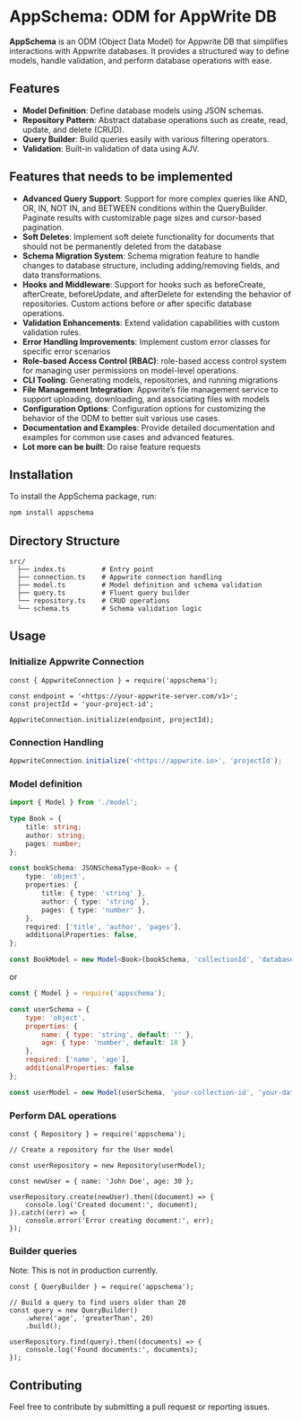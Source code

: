 # AppSchema: ODM for AppWrite DB

**AppSchema** is an ODM (Object Data Model) for Appwrite DB that simplifies interactions with Appwrite databases. It provides a structured way to define models, handle validation, and perform database operations with ease.

## Features

- **Model Definition**: Define database models using JSON schemas.
- **Repository Pattern**: Abstract database operations such as create, read, update, and delete (CRUD).
- **Query Builder**: Build queries easily with various filtering operators.
- **Validation**: Built-in validation of data using AJV.

## Features that needs to be implemented

- **Advanced Query Support**: Support for more complex queries like AND, OR, IN, NOT IN, and BETWEEN conditions within the QueryBuilder. Paginate results with customizable page sizes and cursor-based pagination.
- **Soft Deletes**: Implement soft delete functionality for documents that should not be permanently deleted from the database
- **Schema Migration System**: Schema migration feature to handle changes to database structure, including adding/removing fields, and data transformations.
- **Hooks and Middleware**: Support for hooks such as beforeCreate, afterCreate, beforeUpdate, and afterDelete for extending the behavior of repositories. Custom actions before or after specific database operations.
- **Validation Enhancements**: Extend validation capabilities with custom validation rules.
- **Error Handling Improvements**: Implement custom error classes for specific error scenarios
- **Role-based Access Control (RBAC)**: role-based access control system for managing user permissions on model-level operations.
- **CLI Tooling**: Generating models, repositories, and running migrations
- **File Management Integration**: Appwrite’s file management service to support uploading, downloading, and associating files with models
- **Configuration Options**: Configuration options for customizing the behavior of the ODM to better suit various use cases.
- **Documentation and Examples**: Provide detailed documentation and examples for common use cases and advanced features.
- **Lot more can be built**: Do raise feature requests

## Installation

To install the AppSchema package, run:

```bash
npm install appschema
```

## Directory Structure

```
src/
  ├── index.ts         # Entry point
  ├── connection.ts    # Appwrite connection handling
  ├── model.ts         # Model definition and schema validation
  ├── query.ts         # Fluent query builder
  └── repository.ts    # CRUD operations
  └── schema.ts        # Schema validation logic
```

## Usage

### Initialize Appwrite Connection

```
const { AppwriteConnection } = require('appschema');

const endpoint = '<https://your-appwrite-server.com/v1>';
const projectId = 'your-project-id';

AppwriteConnection.initialize(endpoint, projectId);
```

### Connection Handling

```javascript
AppwriteConnection.initialize('<https://appwrite.io>', 'projectId');
```

### Model definition

```typescript
import { Model } from './model';

type Book = {
    title: string;
    author: string;
    pages: number;
};

const bookSchema: JSONSchemaType<Book> = {
    type: 'object',
    properties: {
        title: { type: 'string' },
        author: { type: 'string' },
        pages: { type: 'number' },
    },
    required: ['title', 'author', 'pages'],
    additionalProperties: false,
};

const BookModel = new Model<Book>(bookSchema, 'collectionId', 'databaseId');
```

or

```javascript
const { Model } = require('appschema');

const userSchema = {
    type: 'object',
    properties: {
        name: { type: 'string', default: '' },
        age: { type: 'number', default: 18 }
    },
    required: ['name', 'age'],
    additionalProperties: false
};

const userModel = new Model(userSchema, 'your-collection-id', 'your-database-id');
```

### Perform DAL operations

```
const { Repository } = require('appschema');

// Create a repository for the User model

const userRepository = new Repository(userModel);

const newUser = { name: 'John Doe', age: 30 };

userRepository.create(newUser).then((document) => {
    console.log('Created document:', document);
}).catch((err) => {
    console.error('Error creating document:', err);
});

```

### Builder queries

Note: This is not in production currently.

```
const { QueryBuilder } = require('appschema');

// Build a query to find users older than 20
const query = new QueryBuilder()
    .where('age', 'greaterThan', 20)
    .build();

userRepository.find(query).then((documents) => {
    console.log('Found documents:', documents);
});
```

## Contributing

Feel free to contribute by submitting a pull request or reporting issues.
